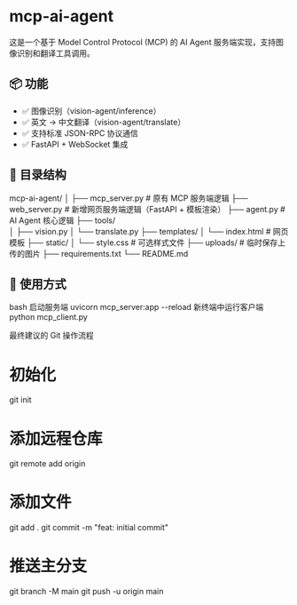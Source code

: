 # mcp-ai-agent

这是一个基于 Model Control Protocol (MCP) 的 AI Agent 服务端实现，支持图像识别和翻译工具调用。

## 📦 功能

- ✅ 图像识别（vision-agent/inference）
- ✅ 英文 → 中文翻译（vision-agent/translate）
- ✅ 支持标准 JSON-RPC 协议通信
- ✅ FastAPI + WebSocket 集成

## 📁 目录结构
mcp-ai-agent/
│
├── mcp_server.py             # 原有 MCP 服务端逻辑
├── web_server.py             # 新增网页服务端逻辑（FastAPI + 模板渲染）
├── agent.py                  # AI Agent 核心逻辑
├── tools/                    
│   ├── vision.py
│   └── translate.py
├── templates/
│   └── index.html            # 网页模板
├── static/
│   └── style.css             # 可选样式文件
├── uploads/                  # 临时保存上传的图片
├── requirements.txt
└── README.md


## 🔧 使用方式
bash
启动服务端
uvicorn mcp_server:app --reload
新终端中运行客户端
python mcp_client.py

最终建议的 Git 操作流程
# 初始化
git init

# 添加远程仓库
git remote add origin <your-repo-url>

# 添加文件
git add .
git commit -m "feat: initial commit"

# 推送主分支
git branch -M main
git push -u origin main
